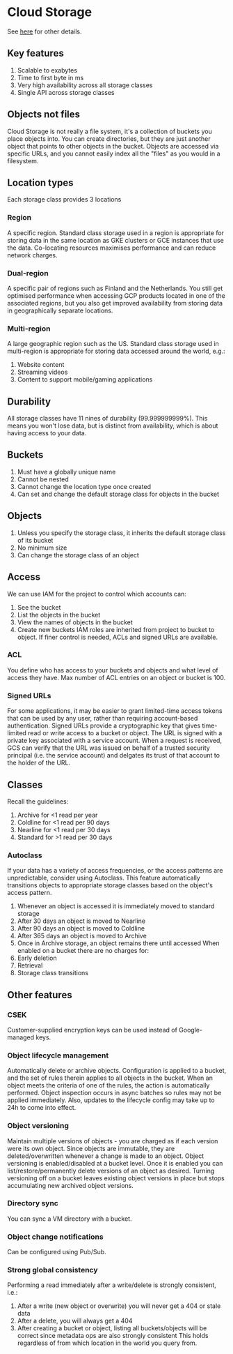 # Cloud Storage
See [here](/videos/core_infrastructure/storage/cloud_storage.md) for other details.

## Key features
1. Scalable to exabytes
1. Time to first byte in ms
1. Very high availability across all storage classes
1. Single API across storage classes

## Objects not files
Cloud Storage is not really a file system, it's a collection of buckets you place objects into.
You can create directories, but they are just another object that points to other objects in the bucket.
Objects are accessed via specific URLs, and you cannot easily index all the "files" as you would in a filesystem.

## Location types
Each storage class provides 3 locations
### Region
A specific region.
Standard class storage used in a region is appropriate for storing data in the same location as GKE clusters or GCE instances that use the data.
Co-locating resources maximises performance and can reduce network charges.
### Dual-region
A specific pair of regions such as Finland and the Netherlands.
You still get optimised performance when accessing GCP products located in one of the associated regions, but you also get improved availability from storing data in geographically separate locations.
### Multi-region
A large geographic region such as the US.
Standard class storage used in multi-region is appropriate for storing data accessed around the world, e.g.:
1. Website content
1. Streaming videos
1. Content to support mobile/gaming applications

## Durability
All storage classes have 11 nines of durability (99.999999999%).
This means you won't lose data, but is distinct from availability, which is about having access to your data.

## Buckets
1. Must have a globally unique name
1. Cannot be nested
1. Cannot change the location type once created
1. Can set and change the default storage class for objects in the bucket

## Objects
1. Unless you specify the storage class, it inherits the default storage class of its bucket
1. No minimum size
1. Can change the storage class of an object

## Access
We can use IAM for the project to control which accounts can:
1. See the bucket
1. List the objects in the bucket
1. View the names of objects in the bucket
1. Create new buckets
IAM roles are inherited from project to bucket to object.
If finer control is needed, ACLs and signed URLs are available.
### ACL
You define who has access to your buckets and objects and what level of access they have.
Max number of ACL entries on an object or bucket is 100.
### Signed URLs
For some applications, it may be easier to grant limited-time access tokens that can be used by any user, rather than requiring account-based authentication.
Signed URLs provide a cryptographic key that gives time-limited read or write access to a bucket or object.
The URL is signed with a private key associated with a service account. When a request is received, GCS can verify that the URL was issued on behalf of a trusted security principal (i.e. the service account) and delgates its trust of that account to the holder of the URL.

## Classes
Recall the guidelines:
1. Archive for <1 read per year
1. Coldline for <1 read per 90 days
1. Nearline for <1 read per 30 days
1. Standard for >1 read per 30 days
### Autoclass
If your data has a variety of access frequencies, or the access patterns are unpredictable, consider using Autoclass.
This feature automatically transitions objects to appropriate storage classes based on the object's access pattern.
1. Whenever an object is accessed it is immediately moved to standard storage
1. After 30 days an object is moved to Nearline
1. After 90 days an object is moved to Coldline
1. After 365 days an object is moved to Archive
1. Once in Archive storage, an object remains there until accessed
When enabled on a bucket there are no charges for:
1. Early deletion
1. Retrieval
1. Storage class transitions

## Other features
### CSEK
Customer-supplied encryption keys can be used instead of Google-managed keys.
### Object lifecycle management
Automatically delete or archive objects.
Configuration is applied to a bucket, and the set of rules therein applies to all objects in the bucket.
When an object meets the criteria of one of the rules, the action is automatically performed.
Object inspection occurs in async batches so rules may not be applied immediately.
Also, updates to the lifecycle config may take up to 24h to come into effect.
### Object versioning
Maintain multiple versions of objects - you are charged as if each version were its own object.
Since objects are immutable, they are deleted/overwritten whenever a change is made to an object.
Object versioning is enabled/disabled at a bucket level.
Once it is enabled you can list/restore/permanently delete versions of an object as desired.
Turning versioning off on a bucket leaves existing object versions in place but stops accumulating new archived object versions.
### Directory sync
You can sync a VM directory with a bucket.
### Object change notifications
Can be configured using Pub/Sub.
### Strong global consistency
Performing a read immediately after a write/delete is strongly consistent, i.e.:
1. After a write (new object or overwrite) you will never get a 404 or stale data
1. After a delete, you will always get a 404
1. After creating a bucket or object, listing all buckets/objects will be correct since metadata ops are also strongly consistent
This holds regardless of from which location in the world you query from.
